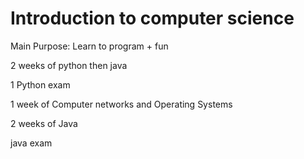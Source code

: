 # Introduction to computer science

Main Purpose: Learn to program + fun

2 weeks of python then java

1 Python exam

1 week of Computer networks and Operating Systems

2 weeks of Java

java exam
